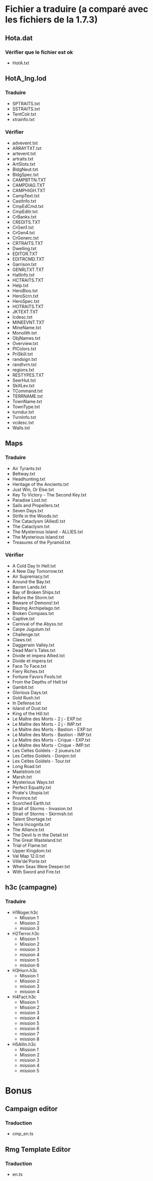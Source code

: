 # Fichier a traduire (a comparé avec les fichiers de la 1.7.3)
## Hota.dat
### Vérifier que le fichier est ok
* HotA.txt

## HotA_lng.lod
### Traduire
* SPTRAITS.txt
* SSTRAITS.txt
* TentColr.txt
* xtrainfo.txt

### Vérifier
* advevent.txt
* ARRAYTXT.txt
* artevent.txt
* artraits.txt
* ArtSlots.txt
* BldgNeut.txt
* BldgSpec.txt
* CAMPBTTN.TXT
* CAMPDIAG.TXT
* CAMPHIGH.TXT
* CampText.txt
* CastInfo.txt
* CmpEdCmd.txt
* CmpEditr.txt
* CrBanks.txt
* CREDITS.TXT
* CrGen1.txt
* CrGen4.txt
* CrGenerc.txt
* CRTRAITS.TXT
* Dwelling.txt
* EDITOR.TXT
* EDITRCMD.TXT
* Garrison.txt
* GENRLTXT.TXT
* HallInfo.txt
* HCTRAITS.TXT
* Help.txt
* HeroBios.txt
* HeroScrn.txt
* HeroSpec.txt
* HOTRAITS.TXT
* JKTEXT.TXT
* lcdesc.txt
* MINEEVNT.TXT
* MineName.txt
* Monolith.txt
* ObjNames.txt
* Overview.txt
* PlColors.txt
* PriSkill.txt
* randsign.txt
* randtvrn.txt
* regions.txt
* RESTYPES.TXT
* SeerHut.txt
* SkillLev.txt
* TCommand.txt
* TERRNAME.txt
* TownName.txt
* TownType.txt
* turndur.txt
* TvrnInfo.txt
* vcdesc.txt
* Walls.txt

## Maps
### Traduire
* Air Tyrants.txt
* Beltway.txt
* Headhunting.txt
* Heritage of the Ancients.txt
* Just Win, Or Else.txt
* Key To Victory - The Second Key.txt
* Paradise Lost.txt
* Sails and Propellers.txt
* Seven Days.txt
* Strife in the Woods.txt
* The Cataclysm (Allied).txt
* The Cataclysm.txt
* The Mysterious Island - ALLIES.txt
* The Mysterious Island.txt
* Treasures of the Pyramid.txt

### Vérifier
* A Cold Day In Hell.txt
* A New Day Tomorrow.txt
* Air Supremacy.txt
* Around the Bay.txt
* Barren Lands.txt
* Bay of Broken Ships.txt
* Before the Storm.txt
* Beware of Demons!.txt
* Blazing Archipelago.txt
* Broken Compass.txt
* Captive.txt
* Carnival of the Abyss.txt
* Carpe Jugulum.txt
* Challenge.txt
* Claws.txt
* Daggerwin Valley.txt
* Dead Man's Tales.txt
* Divide et impera Allied.txt
* Divide et impera.txt
* Face To Face.txt
* Fiery Riches.txt
* Fortune Favors Fools.txt
* From the Depths of Hell.txt
* Gambit.txt
* Glorious Days.txt
* Gold Rush.txt
* In Defense.txt
* Island of Dust.txt
* King of the Hill.txt
* Le Maître des Morts - 2 j - EXP.txt
* Le Maître des Morts - 2 j - IMP.txt
* Le Maître des Morts - Bastion - EXP.txt
* Le Maître des Morts - Bastion - IMP.txt
* Le Maître des Morts - Crique - EXP.txt
* Le Maître des Morts - Crique - IMP.txt
* Les Celtes Goïdels - 2 joueurs.txt
* Les Celtes Goïdels - Donjon.txt
* Les Celtes Goïdels - Tour.txt
* Long Road.txt
* Maelstrom.txt
* Marsh.txt
* Mysterious Ways.txt
* Perfect Equality.txt
* Pirate's Utopia.txt
* Province.txt
* Scorched Earth.txt
* Strait of Storms - Invasion.txt
* Strait of Storms - Skirmish.txt
* Talent Shortage.txt
* Terra Incognita.txt
* The Alliance.txt
* The Devil Is in the Detail.txt
* The Great Wasteland.txt
* Trial of Flame.txt
* Upper Kingdom.txt
* Val Map 12.0.txt
* Ville'de'Porte.txt
* When Seas Were Deeper.txt
* With Sword and Fire.txt

## h3c (campagne)
### Traduire
* H1Roger.h3c
	* Mission 1
	* Mission 2
	* mission 3
* H2Terror.h3c
	* Mission 1
	* Mission 2
	* mission 3
    * mission 4
    * mission 5
    * mission 6
* H3Horn.h3c
	* Mission 1
	* Mission 2
	* mission 3
    * mission 4
* H4Fact.h3c
	* Mission 1
	* Mission 2
	* mission 3
    * mission 4
    * mission 5
    * mission 6
    * mission 7
    * mission 8
* H5AllIn.h3c
	* Mission 1
	* Mission 2
	* mission 3
    * mission 4
    * mission 5

# Bonus
## Campaign editor
### Traduction 
* cmp_en.ts

## Rmg Template Editor
### Traduction
* en.ts